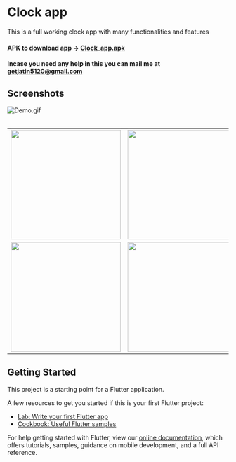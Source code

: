 # Clock app

This is a full working clock app with many functionalities and features
#### APK to download app -> [Clock_app.apk](https://github.com/Jatin5120/Clock/blob/main/clock_app.apk)

#### Incase you need any help in this you can mail me at getjatin5120@gmail.com

## Screenshots

![Demo.gif](https://media.giphy.com/media/ADyHM4kgYCyMasVRMo/giphy.gif)
<br><br>
<table>
  <tr>
    <td>
      <img src="https://github.com/Jatin5120/Clock/blob/main/screenshots/clock_light.jpeg?raw=true" width="250">
    </td>
    <td>
      <img src="https://github.com/Jatin5120/Clock/blob/main/screenshots/clock_dark.jpeg?raw=true" width="250">
    </td>
    <td>
      <img src="https://github.com/Jatin5120/Clock/blob/main/screenshots/alarm_light.jpeg?raw=true" width="250">
    </td>
    <td>
      <img src="https://github.com/Jatin5120/Clock/blob/main/screenshots/alarm_dark.jpeg?raw=true" width="250">
    </td>
  </tr>
  <tr>
    <td>
      <img src="https://github.com/Jatin5120/Clock/blob/main/screenshots/timer_light.jpeg?raw=true" width="250">
    </td>
    <td>
      <img src="https://github.com/Jatin5120/Clock/blob/main/screenshots/timer_dark.jpeg?raw=true" width="250">
    </td>
    <td>
      <img src="https://github.com/Jatin5120/Clock/blob/main/screenshots/stopwatch_light.jpeg?raw=true" width="250">
    </td>
    <td>
      <img src="https://github.com/Jatin5120/Clock/blob/main/screenshots/stopwatch_dark.jpeg?raw=true" width="250">
    </td>
  </tr>
</table>


## Getting Started

This project is a starting point for a Flutter application.

A few resources to get you started if this is your first Flutter project:

- [Lab: Write your first Flutter app](https://flutter.dev/docs/get-started/codelab)
- [Cookbook: Useful Flutter samples](https://flutter.dev/docs/cookbook)

For help getting started with Flutter, view our
[online documentation](https://flutter.dev/docs), which offers tutorials,
samples, guidance on mobile development, and a full API reference.
